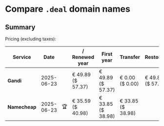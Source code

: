 # Compare `.deal` domain names

## Summary

Pricing (excluding taxes):

| Service | Date |  | / Renewed year | First year | Transfer | Restoration |
|--|--|--|--|--|--|--|
| **Gandi** | 2025-06-23 |  | € 49.89<br>($ 57.37) | € 49.89<br>($ 57.37) | € 0.00<br>($ 0.00) | € 49.89<br>($ 57.37) |
| **Namecheap** | 2025-06-23 | 🏆 | € 35.59<br>($ 40.98) | € 33.85<br>($ 38.98) | € 33.85<br>($ 38.98) |  |
